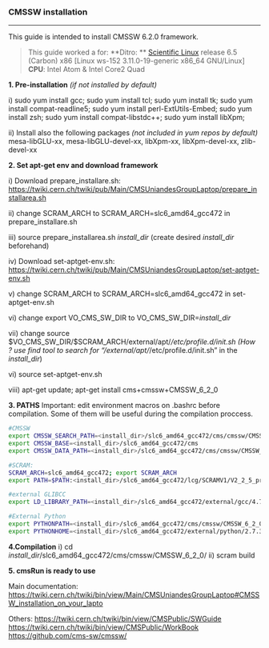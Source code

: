 ### CMSSW installation
- - -

This guide is intended to install CMSSW 6.2.0 framework.


> This guide worked a for:
> **Ditro: ** [Scientific Linux][1] release 6.5 (Carbon) x86 [Linux ws-152 3.11.0-19-generic x86_64 GNU/Linux] 
> **CPU**: Intel Atom & Intel Core2 Quad



**1. Pre-installation** *(if not installed by default)*

i) sudo yum install gcc; sudo yum install tcl; sudo yum install tk; sudo yum install compat-readline5; sudo yum install perl-ExtUtils-Embed; sudo yum install zsh; sudo yum install compat-libstdc++; sudo yum install libXpm;


ii) Install also the following packages *(not included in yum repos by default)*
mesa-libGLU-xx, mesa-libGLU-devel-xx, libXpm-xx, libXpm-devel-xx, zlib-devel-xx


**2. Set apt-get env and download framework**

i) Download prepare_installare.sh: https://twiki.cern.ch/twiki/pub/Main/CMSUniandesGroupLaptop/prepare_installarea.sh

ii) change SCRAM_ARCH to SCRAM_ARCH=slc6_amd64_gcc472 in prepare_installare.sh

iii) source prepare_installarea.sh *install_dir* (create desired *install_dir* beforehand)


iv) Download set-aptget-env.sh: https://twiki.cern.ch/twiki/pub/Main/CMSUniandesGroupLaptop/set-aptget-env.sh

v) change SCRAM_ARCH to SCRAM_ARCH=slc6_amd64_gcc472 in set-aptget-env.sh

vi) change export VO_CMS_SW_DIR to VO_CMS_SW_DIR=*install_dir*

vii) change source \$VO_CMS_SW_DIR/$SCRAM_ARCH/external/apt/*/etc/profile.d/init.sh
(How ? use find tool to search for “/external/apt/*/etc/profile.d/init.sh” in the *install_dir*)

vi) source set-aptget-env.sh

viii) apt-get update; apt-get install cms+cmssw+CMSSW_6_2_0


**3. PATHS**
Important: edit environment macros on .bashrc before compilation. Some of them will be useful during the compilation proccess.

```sh
#CMSSW
export CMSSW_SEARCH_PATH=<install_dir>/slc6_amd64_gcc472/cms/cmssw/CMSSW_6_2_0/src
export CMSSW_BASE=<install_dir>/slc6_amd64_gcc472/cms
export CMSSW_DATA_PATH=<install_dir>/slc6_amd64_gcc472/cms/cmssw/CMSSW_6_2_0/src

#SCRAM:
SCRAM_ARCH=slc6_amd64_gcc472; export SCRAM_ARCH
export PATH=$PATH:<install_dir>/slc6_amd64_gcc472/lcg/SCRAMV1/V2_2_5_pre3/bin/

#external GLIBCC
export LD_LIBRARY_PATH=<install_dir>/slc6_amd64_gcc472/external/gcc/4.7.2-cms/lib64:<install_dir>/workbench/cms/slc6_amd64_gcc472/cms/cmssw/CMSSW_6_2_0/lib/slc6_amd64_gcc472/

#External Python
export PYTHONPATH=<install_dir>/slc6_amd64_gcc472/cms/cmssw/CMSSW_6_2_0/python
export PYTHONHOME=<install_dir>/slc6_amd64_gcc472/external/python/2.7.3-cms5/
```

**4.Compilation**
i) cd *install_dir*/slc6_amd64_gcc472/cms/cmssw/CMSSW_6_2_0/
ii) scram build 

**5. cmsRun is ready to use**


Main documentation: 
https://twiki.cern.ch/twiki/bin/view/Main/CMSUniandesGroupLaptop#CMSSW_installation_on_your_lapto

Others:
https://twiki.cern.ch/twiki/bin/view/CMSPublic/SWGuide
https://twiki.cern.ch/twiki/bin/view/CMSPublic/WorkBook
https://github.com/cms-sw/cmssw/


  [1]: http://ftp1.scientificlinux.org/linux/scientific/6x/x86_64/iso/
